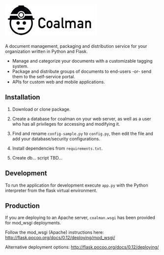![Coalman](https://github.com/kendog/coalman/blob/master/static/images/logo-medium.png)
=========

A document management, packaging and distribution service for your organization written in Python and Flask.

* Manage and categorize your documents with a customizable tagging system.
* Package and distribute groups of documents to end-users -or- send them to the self-service portal.
* APIs for custom web and mobile applications.

Installation
------------

1. Download or clone package.

2. Create a database for coalman on your web server, as well as a user who has all privileges for accessing and modifying it.

3. Find and rename `config-sample.py` to `config.py`, then edit the file and add your database/security configurations.

4. Install dependencies from `requirements.txt`.

5. Create db...  script TBD...

Development
-----------

To run the application for development execute `app.py` with the Python interpreter from the flask virtual environment.

Production
----------

If you are deploying to an Apache server, `coalman.wsgi` has been provided for mod_wsgi deployments.

Follow the mod_wsgi (Apache) instructions here:
http://flask.pocoo.org/docs/0.12/deploying/mod_wsgi/

Alternative deployment options:
http://flask.pocoo.org/docs/0.12/deploying/